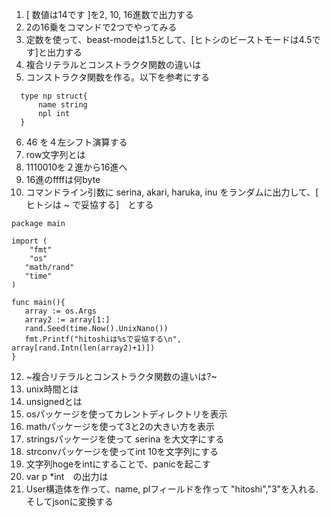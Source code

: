 1. [ 数値は14です ]を2, 10, 16進数で出力する
2. 2の16乗をコマンドで2つでやってみる
3. 定数を使って、beast-modeは1.5として、[ヒトシのビーストモードは4.5です]と出力する
4. 複合リテラルとコンストラクタ関数の違いは
5. コンストラクタ関数を作る。以下を参考にする
```title:go
  type np struct{
      name string
      npl int
  }
```
6. 46 を４左シフト演算する
7. row文字列とは
8. 1110010を２進から16進へ
9. 16進のffffは何byte
10. コマンドライン引数に serina, akari, haruka, inu をランダムに出力して、[ ヒトシは ~ で妥協する]　とする
```title:go
package main

import (
	"fmt"
	"os"
   "math/rand"
   "time"
)

func main(){
   array := os.Args
   array2 := array[1:]
   rand.Seed(time.Now().UnixNano())
   fmt.Printf("hitoshiは%sで妥協する\n", array[rand.Intn(len(array2)+1)])
}
```
12. ~複合リテラルとコンストラクタ関数の違いは?~
13. unix時間とは
14. unsignedとは
15. osパッケージを使ってカレントディレクトリを表示
16. mathパッケージを使って3と2の大きい方を表示
17. stringsパッケージを使って serina を大文字にする
18. strconvパッケージを使ってint 10を文字列にする
19. 文字列hogeをintにすることで、panicを起こす
20. var p *int　の出力は
21. User構造体を作って、name, plフィールドを作って "hitoshi","3"を入れる.そしてjsonに変換する
